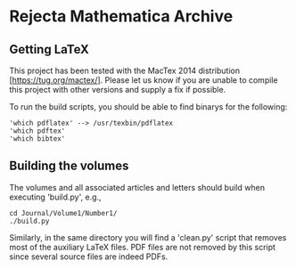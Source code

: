Rejecta Mathematica Archive
===========

Getting LaTeX
-----------

This project has been tested with the MacTex 2014 distribution [https://tug.org/mactex/].
Please let us know if you are unable to compile this project with other versions
and supply a fix if possible.

To run the build scripts, you should be able to find binarys for the following:

    'which pdflatex' --> /usr/texbin/pdflatex
    'which pdftex' 
    'which bibtex'


Building the volumes
-----------

The volumes and all associated articles and letters should
build when executing 'build.py', e.g.,

    cd Journal/Volume1/Number1/
    ./build.py

Similarly, in the same directory you will find a 'clean.py' script
that removes most of the auxiliary LaTeX files.  PDF files are not removed
by this script since several source files are indeed PDFs.
